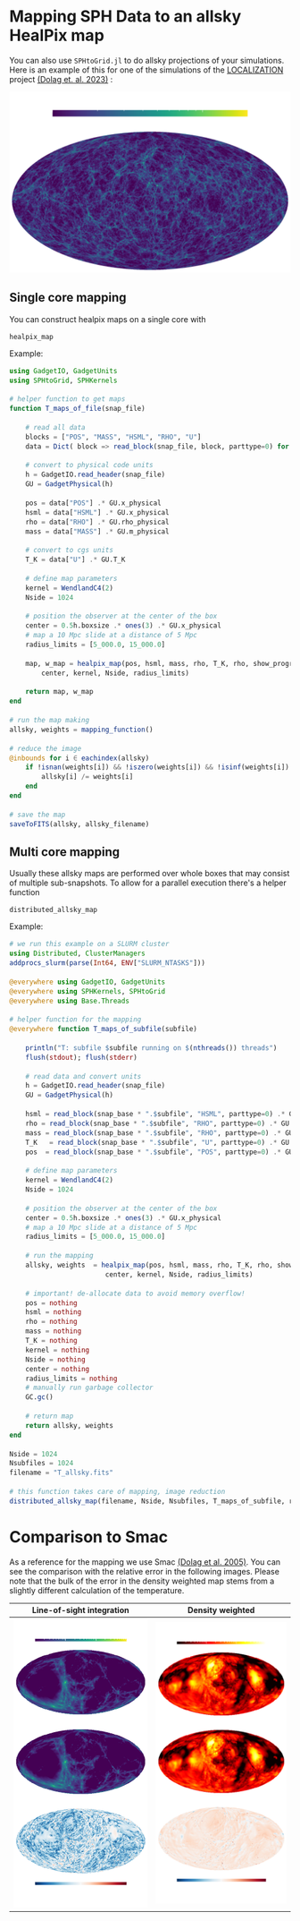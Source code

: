 # Mapping SPH Data to an allsky HealPix map

You can also use `SPHtoGrid.jl` to do allsky projections of your simulations.
Here is an example of this for one of the simulations of the [LOCALIZATION](https://localization.ias.universite-paris-saclay.fr/) project [(Dolag et. al. 2023)](https://ui.adsabs.harvard.edu/abs/2023arXiv230210960D/abstract) :

![allsky](assets/allsky.png)

## Single core mapping

You can construct healpix maps on a single core with

```@docs
healpix_map
```

Example:

```julia
using GadgetIO, GadgetUnits
using SPHtoGrid, SPHKernels

# helper function to get maps
function T_maps_of_file(snap_file)

    # read all data
    blocks = ["POS", "MASS", "HSML", "RHO", "U"]
    data = Dict( block => read_block(snap_file, block, parttype=0) for block ∈ blocks )

    # convert to physical code units
    h = GadgetIO.read_header(snap_file)
    GU = GadgetPhysical(h)

    pos = data["POS"] .* GU.x_physical
    hsml = data["HSML"] .* GU.x_physical
    rho = data["RHO"] .* GU.rho_physical
    mass = data["MASS"] .* GU.m_physical

    # convert to cgs units
    T_K = data["U"] .* GU.T_K

    # define map parameters
    kernel = WendlandC4(2)
    Nside = 1024

    # position the observer at the center of the box
    center = 0.5h.boxsize .* ones(3) .* GU.x_physical
    # map a 10 Mpc slide at a distance of 5 Mpc
    radius_limits = [5_000.0, 15_000.0]

    map, w_map = healpix_map(pos, hsml, mass, rho, T_K, rho, show_progress=true;
        center, kernel, Nside, radius_limits)

    return map, w_map
end

# run the map making
allsky, weights = mapping_function()

# reduce the image 
@inbounds for i ∈ eachindex(allsky)
    if !isnan(weights[i]) && !iszero(weights[i]) && !isinf(weights[i])
        allsky[i] /= weights[i]
    end
end

# save the map
saveToFITS(allsky, allsky_filename)
```

## Multi core mapping

Usually these allsky maps are performed over whole boxes that may consist of multiple sub-snapshots.
To allow for a parallel execution there's a helper function

```@docs
distributed_allsky_map
```

Example:

```julia
# we run this example on a SLURM cluster
using Distributed, ClusterManagers
addprocs_slurm(parse(Int64, ENV["SLURM_NTASKS"]))

@everywhere using GadgetIO, GadgetUnits
@everywhere using SPHKernels, SPHtoGrid
@everywhere using Base.Threads

# helper function for the mapping
@everywhere function T_maps_of_subfile(subfile)

    println("T: subfile $subfile running on $(nthreads()) threads")
    flush(stdout); flush(stderr)

    # read data and convert units
    h = GadgetIO.read_header(snap_file)
    GU = GadgetPhysical(h)

    hsml = read_block(snap_base * ".$subfile", "HSML", parttype=0) .* GU.x_physical
    rho = read_block(snap_base * ".$subfile", "RHO", parttype=0) .* GU.rho_physical
    mass = read_block(snap_base * ".$subfile", "RHO", parttype=0) .* GU.rho_physical
    T_K   = read_block(snap_base * ".$subfile", "U", parttype=0) .* GU.T_K
    pos  = read_block(snap_base * ".$subfile", "POS", parttype=0) .* GU.x_physical

    # define map parameters
    kernel = WendlandC4(2)
    Nside = 1024

    # position the observer at the center of the box
    center = 0.5h.boxsize .* ones(3) .* GU.x_physical
    # map a 10 Mpc slide at a distance of 5 Mpc
    radius_limits = [5_000.0, 15_000.0]

    # run the mapping
    allsky, weights  = healpix_map(pos, hsml, mass, rho, T_K, rho, show_progress=true; 
                        center, kernel, Nside, radius_limits)

    # important! de-allocate data to avoid memory overflow!
    pos = nothing
    hsml = nothing
    rho = nothing
    mass = nothing
    T_K = nothing
    kernel = nothing
    Nside = nothing
    center = nothing
    radius_limits = nothing
    # manually run garbage collector
    GC.gc()

    # return map
    return allsky, weights
end

Nside = 1024
Nsubfiles = 1024
filename = "T_allsky.fits"

# this function takes care of mapping, image reduction
distributed_allsky_map(filename, Nside, Nsubfiles, T_maps_of_subfile, reduce_image=true)
```


# Comparison to Smac

As a reference for the mapping we use Smac [(Dolag et al. 2005)](https://ui.adsabs.harvard.edu/link_gateway/2005MNRAS.363...29D/doi:10.1111/j.1365-2966.2005.09452.x).
You can see the comparison with the relative error in the following images.
Please note that the bulk of the error in the density weighted map stems from a slightly different calculation of the temperature.

Line-of-sight integration  | Density weighted
:-------------------------:|:-------------------------:
![rho_allsky](assets/rho_allsky.png) |  ![T_allsky](assets/T_allsky.png)